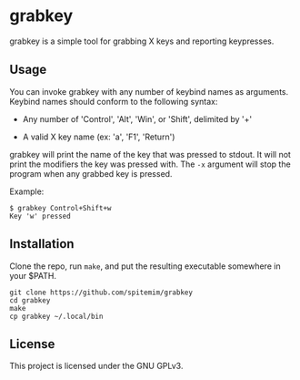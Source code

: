 # grabkey

grabkey is a simple tool for grabbing X keys and reporting keypresses.

## Usage

You can invoke grabkey with any number of keybind names as arguments. Keybind
names should conform to the following syntax:

* Any number of 'Control', 'Alt', 'Win', or 'Shift', delimited by '+'

* A valid X key name (ex: 'a', 'F1', 'Return')

grabkey will print the name of the key that was pressed to stdout. It will not print the
modifiers the key was pressed with. The `-x` argument will stop the program
when any grabbed key is pressed.

Example: 

```
$ grabkey Control+Shift+w
Key 'w' pressed
```

## Installation

Clone the repo, run `make`, and put the resulting executable somewhere in your $PATH.

```
git clone https://github.com/spitemim/grabkey
cd grabkey
make
cp grabkey ~/.local/bin
```

## License

This project is licensed under the GNU GPLv3.
